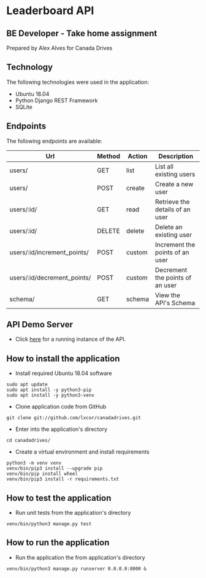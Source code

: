 # Leaderboard API
## BE Developer - Take home assignment

Prepared by Alex Alves for Canada Drives 


 ## Technology
 The following technologies were used in the application:

- Ubuntu 18.04 
- Python Django REST Framework 
- SQLite

## Endpoints

The following endpoints are available:

| Url                         | Method    | Action | Description                     |
|-----------------------------|-----------|--------|---------------------------------|
| users/                      | GET       | list   | List all existing users         |
| users/                      | POST      | create | Create a new user               |
| users/:id/                  | GET       | read   | Retrieve the details of an user |
| users/:id/                  | DELETE    | delete | Delete an existing user         |
| users/:id/increment_points/ | POST      | custom | Increment the points of an user |
| users/:id/decrement_points/ | POST      | custom | Decrement the points of an user |
| schema/                     | GET       | schema | View the API's Schema           |

## API Demo Server
- Click [here](http://143.110.223.227) for a running instance of the API.


## How to install the application

- Install required Ubuntu 18.04 software
```console
sudo apt update
sudo apt install -y python3-pip
sudo apt install -y python3-venv
```

- Clone application code from GitHub
```console
git clone git://github.com/lxcor/canadadrives.git
```

- Enter into the application's directory
```console
cd canadadrives/
```

- Create a virtual environment and install requirements
```console
python3 -m venv venv
venv/bin/pip3 install --upgrade pip
venv/bin/pip install wheel
venv/bin/pip3 install -r requirements.txt
```
## How to test the application

- Run unit tests from the application's directory
```console
venv/bin/python3 manage.py test
```
## How to run the application

- Run the application the from application's directory
```console
venv/bin/python3 manage.py runserver 0.0.0.0:8000 &
```
